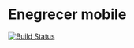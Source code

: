 # Enegrecer mobile

[![Build Status](https://travis-ci.org/Enegrecer/enegrecer-mobile.svg?branch=master)](https://travis-ci.org/Enegrecer/enegrecer-mobile)
